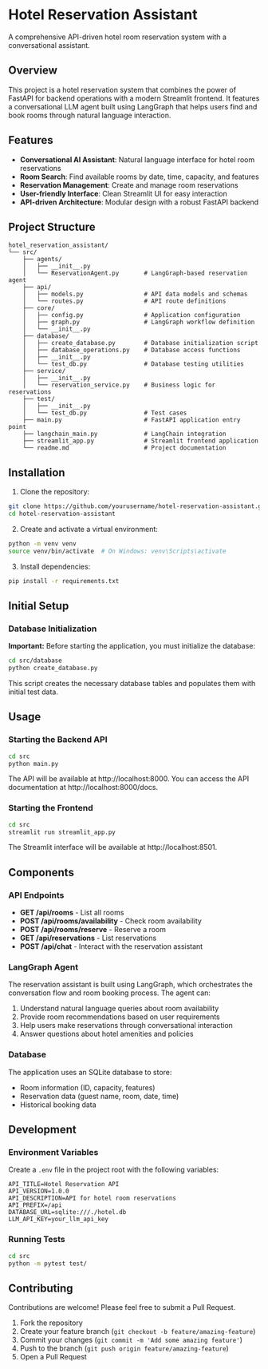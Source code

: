 # Hotel Reservation Assistant

A comprehensive API-driven hotel room reservation system with a conversational assistant.

## Overview

This project is a hotel reservation system that combines the power of FastAPI for backend operations with a modern Streamlit frontend. It features a conversational LLM agent built using LangGraph that helps users find and book rooms through natural language interaction.

## Features

- **Conversational AI Assistant**: Natural language interface for hotel room reservations
- **Room Search**: Find available rooms by date, time, capacity, and features
- **Reservation Management**: Create and manage room reservations
- **User-friendly Interface**: Clean Streamlit UI for easy interaction
- **API-driven Architecture**: Modular design with a robust FastAPI backend

## Project Structure

```
hotel_reservation_assistant/
└── src/
    ├── agents/
    │   ├── __init__.py
    │   └── ReservationAgent.py       # LangGraph-based reservation agent
    ├── api/
    │   ├── models.py                 # API data models and schemas
    │   └── routes.py                 # API route definitions
    ├── core/
    │   ├── config.py                 # Application configuration
    │   ├── graph.py                  # LangGraph workflow definition
    │   └── __init__.py
    ├── database/
    │   ├── create_database.py        # Database initialization script
    │   ├── database_operations.py    # Database access functions
    │   ├── __init__.py
    │   └── test_db.py                # Database testing utilities
    ├── service/
    │   ├── __init__.py
    │   └── reservation_service.py    # Business logic for reservations
    ├── test/
    │   ├── __init__.py
    │   └── test_db.py                # Test cases
    ├── main.py                       # FastAPI application entry point
    ├── langchain_main.py             # LangChain integration 
    ├── streamlit_app.py              # Streamlit frontend application
    └── readme.md                     # Project documentation
```

## Installation

1. Clone the repository:
```bash
git clone https://github.com/yourusername/hotel-reservation-assistant.git
cd hotel-reservation-assistant
```

2. Create and activate a virtual environment:
```bash
python -m venv venv
source venv/bin/activate  # On Windows: venv\Scripts\activate
```

3. Install dependencies:
```bash
pip install -r requirements.txt
```

## Initial Setup

### Database Initialization

**Important:** Before starting the application, you must initialize the database:

```bash
cd src/database
python create_database.py
```

This script creates the necessary database tables and populates them with initial test data.

## Usage

### Starting the Backend API

```bash
cd src
python main.py
```

The API will be available at http://localhost:8000. You can access the API documentation at http://localhost:8000/docs.

### Starting the Frontend

```bash
cd src
streamlit run streamlit_app.py
```

The Streamlit interface will be available at http://localhost:8501.

## Components

### API Endpoints

- **GET /api/rooms** - List all rooms
- **POST /api/rooms/availability** - Check room availability
- **POST /api/rooms/reserve** - Reserve a room
- **GET /api/reservations** - List reservations
- **POST /api/chat** - Interact with the reservation assistant

### LangGraph Agent

The reservation assistant is built using LangGraph, which orchestrates the conversation flow and room booking process. The agent can:

1. Understand natural language queries about room availability
2. Provide room recommendations based on user requirements
3. Help users make reservations through conversational interaction
4. Answer questions about hotel amenities and policies

### Database

The application uses an SQLite database to store:
- Room information (ID, capacity, features)
- Reservation data (guest name, room, date, time)
- Historical booking data

## Development

### Environment Variables

Create a `.env` file in the project root with the following variables:
```
API_TITLE=Hotel Reservation API
API_VERSION=1.0.0
API_DESCRIPTION=API for hotel room reservations
API_PREFIX=/api
DATABASE_URL=sqlite:///./hotel.db
LLM_API_KEY=your_llm_api_key
```

### Running Tests

```bash
cd src
python -m pytest test/
```


## Contributing

Contributions are welcome! Please feel free to submit a Pull Request.

1. Fork the repository
2. Create your feature branch (`git checkout -b feature/amazing-feature`)
3. Commit your changes (`git commit -m 'Add some amazing feature'`)
4. Push to the branch (`git push origin feature/amazing-feature`)
5. Open a Pull Request
